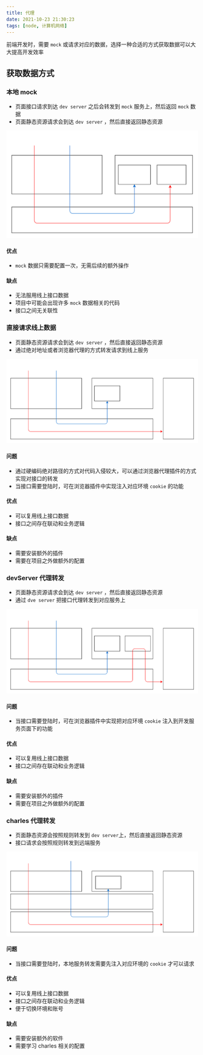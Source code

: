 ```yaml
---
title: 代理
date: 2021-10-23 21:30:23
tags: [node, 计算机网络]
---
```


前端开发时，需要 `mock` 或请求对应的数据，选择一种合适的方式获取数据可以大大提高开发效率

## 获取数据方式

### 本地 mock

- 页面接口请求到达 `dev server` 之后会转发到 `mock` 服务上，然后返回 `mock` 数据
- 页面静态资源请求会到达 `dev server` ，然后直接返回静态资源

![本地 mock 数据请求流程](/images/api/dev_server_mock.svg)

#### 优点

- `mock` 数据只需要配置一次，无需后续的额外操作

#### 缺点

- 无法服用线上接口数据
- 项目中可能会出现许多 `mock` 数据相关的代码
- 接口之间无关联性

### 直接请求线上数据

- 页面静态资源请求会到达 `dev server` ，然后直接返回静态资源
- 通过绝对地址或者浏览器代理的方式转发请求到线上服务

![直接请求线上数据](/images/api/online_server.svg)

#### 问题

- 通过硬编码绝对路径的方式对代码入侵较大，可以通过浏览器代理插件的方式实现对接口的转发
- 当接口需要登陆时，可在浏览器插件中实现注入对应环境 `cookie` 的功能

#### 优点

- 可以复用线上接口数据
- 接口之间存在联动和业务逻辑

#### 缺点

- 需要安装额外的插件
- 需要在项目之外做额外的配置

### devServer 代理转发

- 页面静态资源请求会到达 `dev server` ，然后直接返回静态资源
- 通过 `dve server` 把接口代理转发到对应服务上

![devServer 代理转发请求线上数据](/images/api/dev_server_proxy.svg)

#### 问题

- 当接口需要登陆时，可在浏览器插件中实现把对应环境 `cookie` 注入到开发服务页面下的功能

#### 优点

- 可以复用线上接口数据
- 接口之间存在联动和业务逻辑

#### 缺点

- 需要安装额外的插件
- 需要在项目之外做额外的配置

### charles 代理转发

- 页面静态资源会按照规则转发到 `dev server`上，然后直接返回静态资源
- 接口请求会按照规则转发到远端服务

![charles 代理转发](/images/api/charles_proxy.svg)

#### 问题

- 当接口需要登陆时，本地服务转发需要先注入对应环境的 `cookie` 才可以请求

#### 优点

- 可以复用线上接口数据
- 接口之间存在联动和业务逻辑
- 便于切换环境和账号

#### 缺点

- 需要安装额外的软件
- 需要学习 charles 相关的配置
